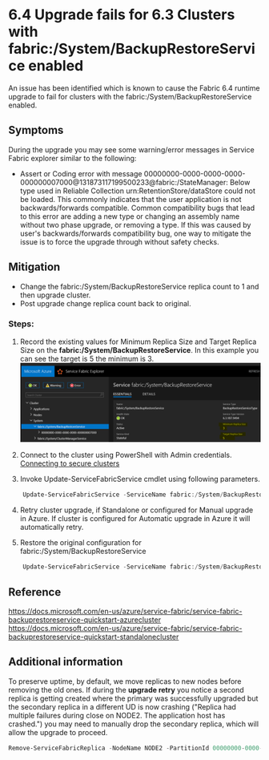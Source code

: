 # 6.4 Upgrade fails for 6.3 Clusters with fabric:/System/BackupRestoreService enabled

An issue has been identified which is known to cause the Fabric 6.4 runtime upgrade to fail for clusters with the fabric:/System/BackupRestoreService enabled.

## Symptoms
During the upgrade you may see some warning/error messages in Service Fabric explorer similar to the following:

- Assert or Coding error with message 00000000-0000-0000-0000-000000007000@131873117199500233@fabric:/StateManager: Below type used in Reliable Collection urn:RetentionStore/dataStore could not be loaded. This commonly indicates that the user application is not backwards/forwards compatible. Common compatibility bugs that lead to this error are adding a new type or changing an assembly name without two phase upgrade, or removing a type. If this was caused by user's backwards/forwards compatibility bug, one way to mitigate the issue is to force the upgrade through without safety checks.

## Mitigation

- Change the fabric:/System/BackupRestoreService replica count to 1 and then upgrade cluster. 
- Post upgrade change replica count back to original.

### Steps: 
1. Record the existing values for Minimum Replica Size and Target Replica Size on the **fabric:/System/BackupRestoreService**.  In this example you can see the target is 5 the minimum is 3.
![FabricBRS_001](../media/FabricBRS_001.png)

2. Connect to the cluster using PowerShell with Admin credentials.  [Connecting to secure clusters](../Cluster/Connecting%20to%20secure%20clusters%20with%20PowerShell.md)

3. Invoke Update-ServiceFabricService cmdlet using following parameters.
```PowerShell
    Update-ServiceFabricService -ServiceName fabric:/System/BackupRestoreService -Stateful -Confirm -MinReplicaSetSize 1 -TargetReplicaSetSize 1
```
4. Retry cluster upgrade, if Standalone or configured for Manual upgrade in Azure.  If cluster is configured for Automatic upgrade in Azure it will automatically retry.

5. Restore the original configuration for fabric:/System/BackupRestoreService
```PowerShell
    Update-ServiceFabricService -ServiceName fabric:/System/BackupRestoreService -Stateful -Confirm -MinReplicaSetSize 3 -TargetReplicaSetSize 5
```
## Reference
https://docs.microsoft.com/en-us/azure/service-fabric/service-fabric-backuprestoreservice-quickstart-azurecluster
https://docs.microsoft.com/en-us/azure/service-fabric/service-fabric-backuprestoreservice-quickstart-standalonecluster

## Additional information

To preserve uptime, by default, we move replicas to new nodes before removing the old ones.  If during the **upgrade retry** you notice a second replica is getting created where the primary was successfully upgraded but the secondary replica in a different UD is now crashing ("Replica had multiple failures during close on NODE2. The application host has crashed.") you may need to manually drop the secondary replica, which will allow the upgrade to proceed.

```PowerShell
Remove-ServiceFabricReplica -NodeName NODE2 -PartitionId 00000000-0000-0000-0000-000000007000 -ForceRemove -ReplicaOrInstanceId 131882584176175732
```
